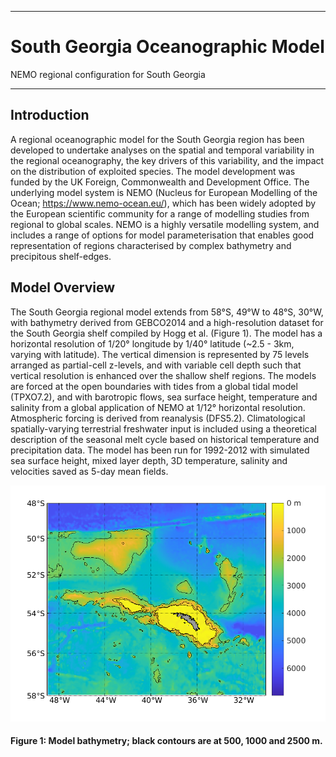 - - - -
# South Georgia Oceanographic Model
NEMO regional configuration for South Georgia
- - - -

## Introduction
A regional oceanographic model for the South Georgia region has been developed to undertake analyses on the spatial and temporal variability in the regional oceanography, the key drivers of this variability, and the impact on the distribution of exploited species. The model development was funded by the UK Foreign, Commonwealth and Development Office. The underlying model system is NEMO (Nucleus for European Modelling of the Ocean; <https://www.nemo-ocean.eu/>), which has been widely adopted by the European scientific community for a range of modelling studies from regional to global scales. NEMO is a highly versatile modelling system, and includes a range of options for model parameterisation that enables good representation of regions characterised by complex bathymetry and precipitous shelf-edges.

## Model Overview

The South Georgia regional model extends from 58°S, 49°W to 48°S, 30°W, with bathymetry derived from GEBCO2014 and a high-resolution dataset for the South Georgia shelf compiled by Hogg et al. (Figure 1). The model has a horizontal resolution of 1/20° longitude by 1/40° latitude (~2.5 - 3km, varying with latitude). The vertical dimension is represented by 75 levels arranged as partial-cell z-levels, and with variable cell depth such that vertical resolution is enhanced over the shallow shelf regions. The models are forced at the open boundaries with tides from a global tidal model (TPXO7.2), and with barotropic flows, sea surface height, temperature and salinity from a global application of NEMO at 1/12° horizontal resolution. Atmospheric forcing is derived from reanalysis (DFS5.2). Climatological spatially-varying terrestrial freshwater input is included using a theoretical description of the seasonal melt cycle based on historical temperature and precipitation data. The model has been run for 1992-2012 with simulated sea surface height, mixed layer depth, 3D temperature, salinity and velocities saved as 5-day mean fields.

![](SGmodel_bathy_4git.png)
#### Figure 1: Model bathymetry; black contours are at 500, 1000 and 2500 m.
